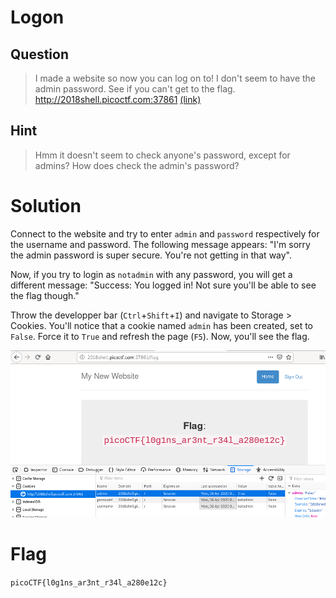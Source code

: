 # Logon
## Question
> I made a website so now you can log on to! I don't seem to have the admin password. See if you can't get to the flag. http://2018shell.picoctf.com:37861 [(link)](http://2018shell.picoctf.com:37861/)

## Hint
>Hmm it doesn't seem to check anyone's password, except for admins?
>How does check the admin's password?

# Solution
Connect to the website and try to enter `admin` and `password` respectively for the username and password. The following message appears: "I'm sorry the admin password is super secure. You're not getting in that way".

Now, if you try to login as `notadmin` with any password, you will get a different message: "Success: You logged in! Not sure you'll be able to see the flag though."

Throw the developper bar (`Ctrl`+`Shift`+`I`) and navigate to Storage > Cookies. You'll notice that a cookie named `admin` has been created, set to `False`. Force it to `True` and refresh the page (`F5`). Now, you'll see the flag.

![logon_flag](files/logon_flag.png "logon_flag")

# Flag
`picoCTF{l0g1ns_ar3nt_r34l_a280e12c}`
